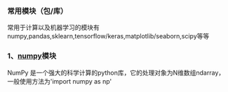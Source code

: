 ### 常用模块（包/库）

常用于计算以及机器学习的模块有numpy,pandas,sklearn,tensorflow/keras,matplotlib/seaborn,scipy等等

### 1、[numpy](<https://numpy.org>)模块
NumPy 是一个强大的科学计算的python库，它的处理对象为N维数组ndarray，一般使用方法为'import numpy as np'
